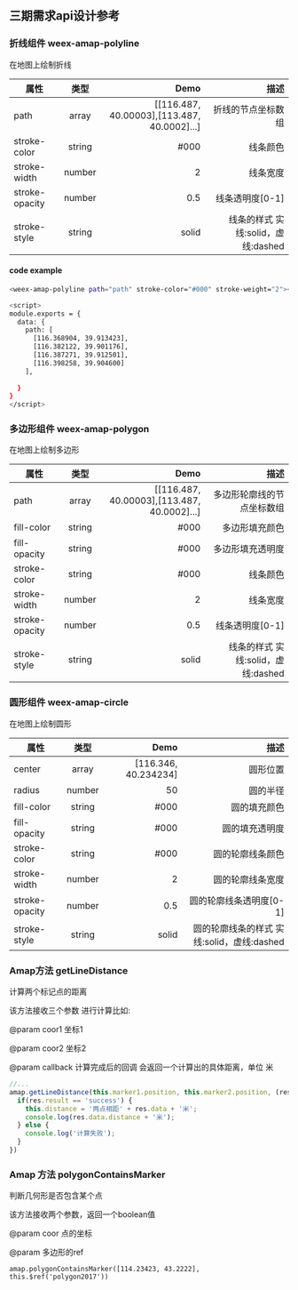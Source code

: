 ## 三期需求api设计参考

### 折线组件 weex-amap-polyline

在地图上绘制折线

| 属性        | 类型         | Demo  | 描述  |
| ------------- |:-------------:| -----:|----------:|
| path     | array | [[116.487, 40.00003],[113.487, 40.0002]...]| 折线的节点坐标数组 |
| stroke-color | string     |    #000 | 线条颜色 |
| stroke-width | number   |   2 | 线条宽度 |
| stroke-opacity | number  | 0.5  | 线条透明度[0-1]
| stroke-style   | string  | solid | 线条的样式 实线:solid，虚线:dashed

#### code example

``` bash
<weex-amap-polyline path="path" stroke-color="#000" stroke-weight="2"></weex-amap-polyline>

<script>
module.exports = {
  data: {
    path: [  
      [116.368904, 39.913423],
      [116.382122, 39.901176],
      [116.387271, 39.912501],
      [116.398258, 39.904600]
    ],
  
  }
}
</script>
```


### 多边形组件 weex-amap-polygon

在地图上绘制多边形


| 属性        | 类型         | Demo  | 描述  |
| ------------- |:-------------:| -----:|----------:|
| path     | array | [[116.487, 40.00003],[113.487, 40.0002]...]| 多边形轮廓线的节点坐标数组 |
| fill-color | string     |    #000 | 多边形填充颜色 |
| fill-opacity | string     |    #000 | 多边形填充透明度 |
| stroke-color | string     |    #000 | 线条颜色 |
| stroke-width | number   |   2 | 线条宽度 |
| stroke-opacity | number  | 0.5  | 线条透明度[0-1]
| stroke-style   | string  | solid | 线条的样式 实线:solid，虚线:dashed


### 圆形组件 weex-amap-circle

在地图上绘制圆形


| 属性        | 类型         | Demo  | 描述  |
| ------------- |:-------------:| -----:|----------:|
| center     | array | [116.346, 40.234234]| 圆形位置 |
| radius | number     |    50 | 圆的半径 |
| fill-color | string     |    #000 | 圆的填充颜色 |
| fill-opacity | string     |    #000 | 圆的填充透明度 |
| stroke-color | string     |    #000 | 圆的轮廓线条颜色 |
| stroke-width | number   |   2 | 圆的轮廓线条宽度 |
| stroke-opacity | number  | 0.5  | 圆的轮廓线条透明度[0-1]
| stroke-style   | string  | solid | 圆的轮廓线条的样式 实线:solid，虚线:dashed


### Amap方法  getLineDistance

计算两个标记点的距离

该方法接收三个参数 进行计算比如:

@param coor1 坐标1

@param coor2 坐标2

@param callback 计算完成后的回调 会返回一个计算出的具体距离，单位 米

``` js
//...
amap.getLineDistance(this.marker1.position, this.marker2.position, (res) => {
  if(res.result == 'success') {
    this.distance = '两点相距' + res.data + '米';
    console.log(res.data.distance + '米');
  } else {
    console.log('计算失败');
  }
})   
```

### Amap 方法  polygonContainsMarker

判断几何形是否包含某个点 

该方法接收两个参数，返回一个boolean值

@param coor 点的坐标

@param 多边形的ref

``` 
amap.polygonContainsMarker([114.23423, 43.2222], this.$ref('polygon2017'))

```

















